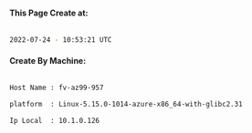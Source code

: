 
   
#### This Page Create at:

```bash

2022-07-24 - 10:53:21 UTC

```

#### Create By Machine:

```bash

Host Name : fv-az99-957

platform  : Linux-5.15.0-1014-azure-x86_64-with-glibc2.31

Ip Local  : 10.1.0.126

```

